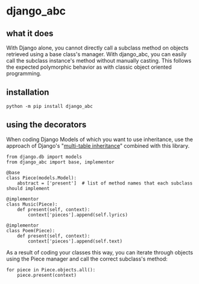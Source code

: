 # django_abc

## what it does
With Django alone, you cannot directly call a subclass method on objects retrieved using a base class's manager. With django_abc, you can easily call the subclass instance's method without manually casting. This follows the expected polymorphic behavior as with classic object oriented programming.

## installation

`python -m pip install django_abc`

## using the decorators

When coding Django Models of which you want to use inheritance, use the approach of Django's "[multi-table inheritance](https://docs.djangoproject.com/en/2.0/topics/db/models/#multi-table-inheritance)" combined with this library.

```
from django.db import models
from django_abc import base, implementor

@base
class Piece(models.Model):
    abstract = ['present']  # list of method names that each subclass should implement

@implementor
class Music(Piece):
    def present(self, context):
        context['pieces'].append(self.lyrics)

@implementor
class Poem(Piece):
    def present(self, context):
        context['pieces'].append(self.text)
```

As a result of coding your classes this way, you can iterate through objects using the Piece manager and call the correct subclass's method:
```
for piece in Piece.objects.all():
    piece.present(context)
```
